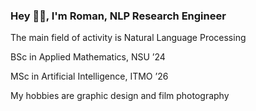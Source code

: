 ### Hey ✌🏻, I'm Roman, NLP Research Engineer
The main field of activity is Natural Language Processing 

BSc in Applied Mathematics, NSU ’24 

MSc in Artificial Intelligence, ITMO ’26 
 
My hobbies are graphic design and film photography
